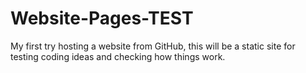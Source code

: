 # Website-Pages-TEST
My first try hosting a website from GitHub, this will be a static site for testing coding ideas and checking how things work.
